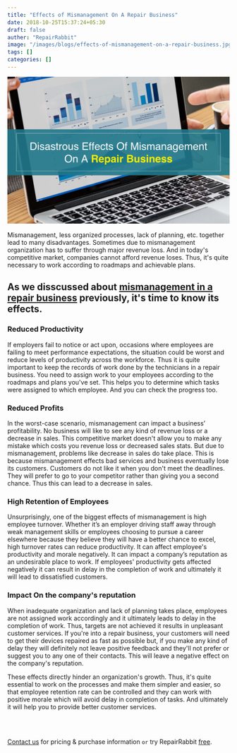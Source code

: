 ```yaml
---
title: "Effects of Mismanagement On A Repair Business"
date: 2018-10-25T15:37:24+05:30
draft: false
auther: "RepairRabbit"
image: "/images/blogs/effects-of-mismanagement-on-a-repair-business.jpg"
tags: []
categories: []
---
```



<img src="/images/blogs/effects-of-mismanagement-on-a-repair-business.jpg" />

Mismanagement, less organized processes, lack of planning, etc. together lead to many disadvantages. Sometimes due to mismanagement organization has to suffer through major revenue loss. And in today's competitive market, companies cannot afford revenue loses. Thus, it's quite necessary to work according to roadmaps and achievable plans.

## As we disscussed about <a href="/blog/mismanagement-in-a-repair-business-and-its-causes" target="_blank">mismanagement in a repair business</a> previously, it's time to know its effects.

### Reduced Productivity 

If employers fail to notice or act upon, occasions where employees are failing to meet performance expectations, the situation could be worst and reduce levels of productivity across the workforce. Thus it is quite important to keep the records of work done by the technicians in a repair business. You need to assign work to your employees according to the roadmaps and plans you've set. This helps you to determine which tasks were assigned to which employee. And you can check the progress too.

### Reduced Profits 

In the worst-case scenario, mismanagement can impact a business’ profitability. No business will like to see any kind of revenue loss or a decrease in sales. This competitive market doesn't allow you to make any mistake which costs you revenue loss or decreased sales stats. But due to mismanagement, problems like decrease in sales do take place. This is because mismanagement effects bad services and business eventually lose its customers. Customers do not like it when you don't meet the deadlines. They will prefer to go to your competitor rather than giving you a second chance. Thus this can lead to a decrease in sales.

### High Retention of Employees

Unsurprisingly, one of the biggest effects of mismanagement is high employee turnover. Whether it’s an employer driving staff away through weak management skills or employees choosing to pursue a career elsewhere because they believe they will have a better chance to excel, high turnover rates can reduce productivity. It can affect employee's productivity and morale negatively. It can impact a company’s reputation as an undesirable place to work. If employees' productivity gets affected negatively it can result in delay in the completion of work and ultimately it will lead to dissatisfied customers.

### Impact On the company's reputation

When inadequate organization and lack of planning takes place, employees are not assigned work accordingly and it ultimately leads to delay in the completion of work. Thus, targets are not achieved it results in unpleasant customer services. If you're into a repair business, your customers will need to get their devices repaired as fast as possible but, if you make any kind of delay they will definitely not leave positive feedback and they'll not prefer or suggest you to any one of their contacts. This will leave a negative effect on the company's reputation. 

These effects directly hinder an organization's growth. Thus, it's quite essential to work on the processes and make them simpler and easier, so that employee retention rate can be controlled and they can work with positive morale which will avoid delay in completion of tasks. And ultimately it will help you to provide better customer services.


<br>
<br>

<a href="mailto:contact@repairrabbit.co?subject=Query of RepairRabbit" target="_blank">Contact us</a> for pricing & purchase information `or` try RepairRabbit <a href="https://demo.repairrabbit.co/admin" rel="noopener" target="_blank" title="RepairRabbit Demo">free</a>.

<br>